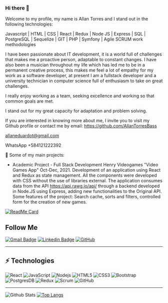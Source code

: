 ### Hi there 👋
Welcome to my profile, my name is Allan Torres and I stand out in the following technologies:

Javascript | HTML | CSS | React | Redux | Node JS | Express | SQL | PostgreSQL | Sequelize | GIT | PHP | Symfony | Agile SCRUM work methodologies

I have been passionate about IT development, it is a world full of challenges that makes me a proactive person, adaptable to constant changes. I have also been a musician throughout my life which has led me to be in a permanent creative process, this makes me feel a lot of empathy for my work as a software developer, at present I am a fullstack developer and a university technician in computer science full of enthusiasm to take on great challenges.

I really enjoy working as a team, seeking excellence and working so that common goals are met.

I stand out for my great capacity for adaptation and problem solving.

If you are interested in knowing more about me, I invite you to visit my Github profile or contact me by email:
https://github.com/AllanTorresBass

allaneduardot@gmail.com

  WhatsApp
+584121222392

🚀 Some of my main projects:

- Academic Project - Full Stack Development Henry Videogames
"Video Games App" Oct-Dec, 2021. Development of an application
using React and Redux as state management. All the
components were developed with CSS without the use of libraries
external. The application consumes data from the API
https://api.rawg.io/api/ through a backend developed in
Node.JS using Express, adding new functionalities to the
Original API. Some features of the project: Search cache,
sorts and filters, controlled form for the creation of
new games.

[![ReadMe Card](https://github-readme-stats.vercel.app/api/pin/?username=AllanTorresBass&repo=PI-Videogames-main)](https://github.com/AllanTorresBass/PI-Videogames-main)

## Follow Me


[![Gmail Badge](https://img.shields.io/badge/-allaneduardot@gmail.com-c14438?style=flat-square&logo=Gmail&logoColor=white&link=mailto:allaneduardot@gmail.com)](mailto:allaneduardot@gmail.com)
[![Linkedin Badge](https://img.shields.io/badge/-allaneduardotorres?style=flat-square&logo=Linkedin&logoColor=white&link=https://www.linkedin.com/in/allaneduardotorres/)](https://www.linkedin.com/in/allaneduardotorres/)
[![GitHub](https://img.shields.io/badge/-GitHub-181717?style=flat-square&logo=github&logoColor=white&link=https://github.com/AllanTorresBass)](https://github.com/AllanTorresBass)

<hr>

## ⚡ Technologies
![React](https://img.shields.io/badge/-React-blue)
![JavaScript](https://img.shields.io/badge/-JavaScript-black?style=flat-square&logo=javascript)
![Nodejs](https://img.shields.io/badge/-Nodejs-black?style=flat-square&logo=Node.js)
![HTML5](https://img.shields.io/badge/-HTML5-E34F26?style=flat-square&logo=html5&logoColor=white)
![CSS3](https://img.shields.io/badge/-CSS3-1572B6?style=flat-square&logo=css3)
![Bootstrap](https://img.shields.io/badge/-Bootstrap-563D7C?style=flat-square&logo=bootstrap)
![PostgresDB](https://img.shields.io/badge/-Postgres-gray)
![Redux](https://img.shields.io/badge/-Redux-black)
![Scrum](https://img.shields.io/badge/-Scrum-gray)
![GitHub](https://img.shields.io/badge/-GitHub-181717?style=flat-square&logo=github)


<hr>

![Github Stats](https://github-readme-stats.vercel.app/api?username=AllanTorresBass&count_private=true&show_icons=true)
[![Top Langs](https://github-readme-stats.vercel.app/api/top-langs/?username=AllanTorresBass&layout=compact)](https://github.com/anuraghazra/github-readme-stats)
